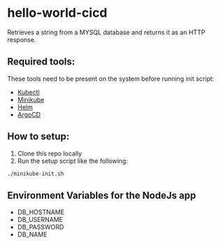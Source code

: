 # hello-world-cicd

Retrieves a string from a MYSQL database and returns it as an HTTP response.

## Required tools:
These tools need to be present on the system before running init script:

- [Kubectl](https://kubernetes.io/docs/tasks/tools/install-kubectl/)
- [Minikube](https://kubernetes.io/docs/tasks/tools/install-minikube/)
- [Helm](https://helm.sh/docs/intro/install/)
- [ArgoCD](https://argoproj.github.io/argo-cd/cli_installation/)

## How to setup:

1. Clone this repo locally
2. Run the setup script like the following:

```sh
./minikube-init.sh
```

## Environment Variables for the NodeJs app
- DB_HOSTNAME
- DB_USERNAME
- DB_PASSWORD
- DB_NAME

